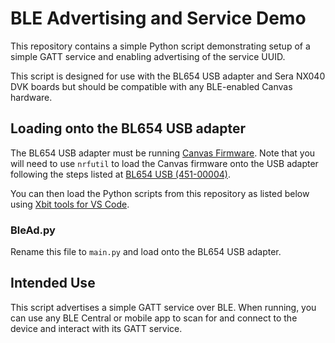 # BLE Advertising and Service Demo
This repository contains a simple Python script demonstrating setup of a simple GATT service and enabling advertising of the service UUID.

This script is designed for use with the BL654 USB adapter and Sera NX040 DVK boards but should be compatible with any BLE-enabled Canvas hardware.

## Loading onto the BL654 USB adapter
The BL654 USB adapter must be running [Canvas Firmware](https://github.com/LairdCP/BL654_USB_Adapter_Canvas_Firmware/releases). Note that you will need to use `nrfutil` to load the Canvas firmware onto the USB adapter following the steps listed at [BL654 USB (451-00004)](https://docs.zephyrproject.org/latest/boards/arm/bl654_usb/doc/bl654_usb.html).

You can then load the Python scripts from this repository as listed below using [Xbit tools for VS Code](https://marketplace.visualstudio.com/items?itemName=rfp-canvas.xbit-vsc). 

### <span>BleAd.py</span>
Rename this file to `main.py` and load onto the BL654 USB adapter.

## Intended Use
This script advertises a simple GATT service over BLE. When running, you can use any BLE Central or mobile app to scan for and connect to the device and interact with its GATT service.
